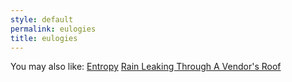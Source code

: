 ```yaml
---
style: default
permalink: eulogies
title: eulogies
---
```

You may also like:
[Entropy](http://scp-wiki.net/entropy)
[Rain Leaking Through A Vendor's Roof](http://scp-wiki.net/the-rain-spills-to-a-torrent-can-you-hear-it)